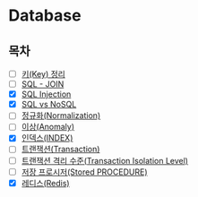 # Database

## 목차

* [ ] [키(Key) 정리]()
* [ ] [SQL - JOIN]()
* [x] [SQL Injection](https://github.com/shunnnl/cs-study/blob/main/database/sql-Injection.md)
* [X] [SQL vs NoSQL](https://github.com/shunnnl/cs-study/blob/main/database/sql-vs-nosql.md)
* [ ] [정규화(Normalization)]()
* [ ] [이상(Anomaly)]()
* [x] [인덱스(INDEX)](https://github.com/shunnnl/cs-study/blob/main/database/index.md)
* [ ] [트랜잭션(Transaction)]()
* [ ] [트랜잭션 격리 수준(Transaction Isolation Level)]()
* [ ] [저장 프로시저(Stored PROCEDURE)]()
* [x] [레디스(Redis)](https://github.com/shunnnl/cs-study/blob/main/database/redis.md)
